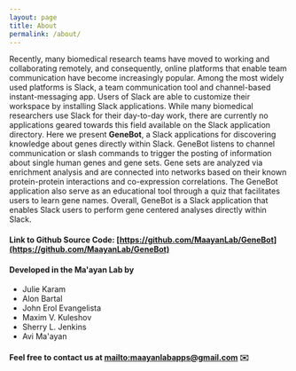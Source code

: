 ```yaml
---
layout: page
title: About 
permalink: /about/
---
```


Recently, many biomedical research teams have moved to working and collaborating remotely, and consequently, online platforms that enable team communication have become increasingly popular. Among the most widely used platforms is Slack, a team communication tool and channel-based instant-messaging app. Users of Slack are able to customize their workspace by installing Slack applications. While many biomedical researchers use Slack for their day-to-day work, there are currently no applications geared towards this field available on the Slack application directory. Here we present **GeneBot**, a Slack applications for discovering knowledge about genes directly within Slack. GeneBot listens to channel communication or slash commands to trigger the posting of information about single human genes and gene sets. Gene sets are analyzed via enrichment analysis and are connected into networks based on their known protein-protein interactions and co-expression correlations. The GeneBot application also serve as an educational tool through a quiz that facilitates users to learn gene names. Overall, GeneBot is a Slack application that enables Slack users to perform gene centered analyses directly within Slack.

#### Link to Github Source Code: [https://github.com/MaayanLab/GeneBot](https://github.com/MaayanLab/GeneBot)

#### Developed in the Ma'ayan Lab by
- Julie Karam
- Alon Bartal
- John Erol Evangelista
- Maxim V. Kuleshov
- Sherry L. Jenkins
- Avi Ma'ayan

#### Feel free to contact us at <mailto:maayanlabapps@gmail.com> ✉️


